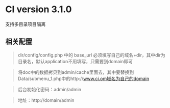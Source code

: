 # CI version 3.1.0
支持多目录项目隔离

## 相关配置

> dir/config/config.php 中的 base_url 必须填写自己的域名+dir，其中dir为目录名，默认application不用填写，只需要到domain即可

> 将doc中的数据拷贝到admin/cache里面去，其中要替换到Data/submenu_1.php中的http://www.ci.om域名为自己的domain

> 后台初始化密码：admin/admin

> 地址：http://domain/admin
